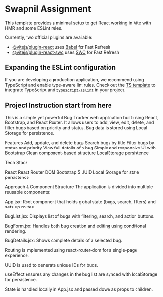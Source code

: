 # Swapnil Assignment

This template provides a minimal setup to get React working in Vite with HMR and some ESLint rules.

Currently, two official plugins are available:

- [@vitejs/plugin-react](https://github.com/vitejs/vite-plugin-react/blob/main/packages/plugin-react/README.md) uses [Babel](https://babeljs.io/) for Fast Refresh
- [@vitejs/plugin-react-swc](https://github.com/vitejs/vite-plugin-react-swc) uses [SWC](https://swc.rs/) for Fast Refresh

## Expanding the ESLint configuration

If you are developing a production application, we recommend using TypeScript and enable type-aware lint rules. Check out the [TS template](https://github.com/vitejs/vite/tree/main/packages/create-vite/template-react-ts) to integrate TypeScript and [`typescript-eslint`](https://typescript-eslint.io) in your project.

## Project Instruction start from here

This is a simple yet powerful Bug Tracker web application built using React, Bootstrap, and React Router. It allows users to add, view, edit, delete, and filter bugs based on priority and status. Bug data is stored using Local Storage for persistence.

Features
 Add, update, and delete bugs
 Search bugs by title
 Filter bugs by status and priority
 View full details of a bug
 Simple and responsive UI with Bootstrap
 Clean component-based structure
 LocalStorage persistence

Tech Stack

React
React Router DOM
Bootstrap 5
UUID
Local Storage for state persistence

Approach & Component Structure
The application is divided into multiple reusable components:

App.jsx: Root component that holds global state (bugs, search, filters) and sets up routes.

BugList.jsx: Displays list of bugs with filtering, search, and action buttons.

BugForm.jsx: Handles both bug creation and editing using conditional rendering.

BugDetails.jsx: Shows complete details of a selected bug.

Routing is implemented using react-router-dom for a single-page experience.

UUID is used to generate unique IDs for bugs.

useEffect ensures any changes in the bug list are synced with localStorage for persistence.

State is handled locally in App.jsx and passed down as props to children.
